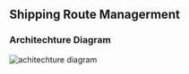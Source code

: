 ## Shipping Route Managerment
### Architechture Diagram

![achitechture diagram](https://github.com/user-attachments/assets/1178140a-4651-4abf-9108-f1d9895eb9b5)
